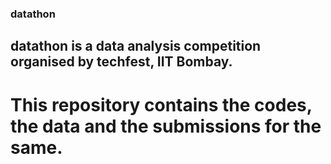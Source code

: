 ### datathon

## datathon is a data analysis competition organised by techfest, IIT Bombay.

# This repository contains the codes, the data and the submissions for the same.
